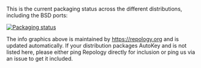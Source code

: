 This is the current packaging status across the different distributions, including the BSD ports:

[![Packaging status](https://repology.org/badge/vertical-allrepos/autokey.svg)](https://repology.org/metapackage/autokey/versions)

The info graphics above is maintained by https://repology.org and is updated automatically. If your distribution packages AutoKey and is not listed here, please either ping Repology directly for inclusion or ping us via an issue to get it included.